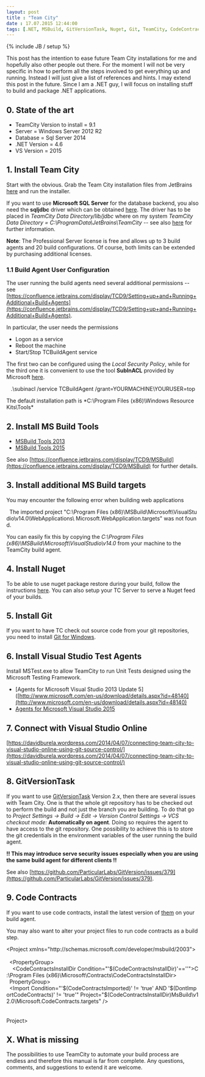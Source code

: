 ```yaml
---
layout: post
title : "Team City"
date : 17.07.2015 12:44:00
tags: [.NET, MSBuild, GitVersionTask, Nuget, Git, TeamCity, CodeContracts]
---
```

{% include JB / setup %}

This post has the intention to ease future Team City installations for me and hopefully also other people out there. For the moment I will not be very specific in how to perform all the steps involved to get everything up and running. Instead I will just give a list of references and hints. I may extend this post in the future. Since I am a .NET guy, I will focus on installing stuff to build and package .NET applications.

## 0. State of the art

*   TeamCity Version to install = 9.1
*   Server = Windows Server 2012 R2
*   Database = Sql Server 2014
*   .NET Version = 4.6
*   VS Version = 2015

## 1. Install Team City

Start with the obvious. Grab the Team City installation files from JetBrains [here](https://www.jetbrains.com/teamcity/download/) and run the installer.

If you want to use **Microsoft SQL Server** for the database backend, you also need the **sqljdbc** driver which can be obtained [here](http://www.microsoft.com/download/en/details.aspx?displaylang=en&id=11774). The driver has to be placed in *TeamCity Data Directory/lib/jdbc* where on my system *TeamCity Data Directory = C:\ProgramData\JetBrains\TeamCity* -- see also [here](https://confluence.jetbrains.com/display/TCD9/Setting+up+an+External+Database#SettingupanExternalDatabase-MicrosoftSQLServer) for further information.

**Note**: The Professional Server license is free and allows up to 3 build agents and 20 build configurations. Of course, both limits can be extended by purchasing additional licenses.

### 1.1 Build Agent User Configuration

The user running the build agents need several additional permissions -- see [https://confluence.jetbrains.com/display/TCD9/Setting+up+and+Running+Additional+Build+Agents](https://confluence.jetbrains.com/display/TCD9/Setting+up+and+Running+Additional+Build+Agents).

In particular, the user needs the permissions

*   Logon as a service
*   Reboot the machine
*   Start/Stop TCBuildAgent service

The first two can be configured using the *Local Security Policy*, while for the third one it is convenient to use the tool **SubInACL** provided by Microsoft [here](http://www.microsoft.com/downloads/details.aspx?FamilyID=e8ba3e56-d8fe-4a91-93cf-ed6985e3927b&displaylang=en).

<div class="line"><span class="text plain"><span>   </span><span class="meta paragraph text"><span>.\subinacl /service TCBuildAgent /grant=YOURMACHINE\YOURUSER=top</span></span></span></div>

The default installation path is *C:\Program Files (x86)\Windows Resource Kits\Tools\*

## 2. Install MS Build Tools

*   [MSBuild Tools 2013](http://www.microsoft.com/en-us/download/details.aspx?id=40760)
*   [MSBuild Tools 2015](http://www.microsoft.com/en-us/download/details.aspx?id=48159)

See also [https://confluence.jetbrains.com/display/TCD9/MSBuild](https://confluence.jetbrains.com/display/TCD9/MSBuild) for further details.

## 3. Install additional MS Build targets

You may encounter the following error when building web applications

<div class="line"><span class="text plain"><span>  </span><span class="meta paragraph text"><span>The imported project "C:\Program Files (x86)\MSBuild\Microsoft\VisualStudio\v14.0\WebApplications\ Microsoft.WebApplication.targets" was not found.</span></span></span></div>

You can easily fix this by copying the *C:\Program Files (x86)\MSBuild\Microsoft\VisualStudio\v14.0* from your machine to the TeamCity build agent.

## 4. Install Nuget

To be able to use nuget package restore during your build, follow the instructions [here](https://confluence.jetbrains.com/display/TCD9/NuGet). You can also setup your TC Server to serve a Nuget feed of your builds.

## 5. Install Git

If you want to have TC check out source code from your git repositories, you need to install [Git for Windows](http://msysgit.github.io/).

## 6. Install Visual Studio Test Agents

Install MSTest.exe to allow TeamCity to run Unit Tests designed using the Microsoft Testing Framework.

*   [Agents for Microsoft Visual Studio 2013 Update 5]([http://www.microsoft.com/en-us/download/details.aspx?id=48140](http://www.microsoft.com/en-us/download/details.aspx?id=48140)
*   [Agents for Microsoft Visual Studio 2015](https://www.microsoft.com/en-us/download/details.aspx?id=48152)

## 7. Connect with Visual Studio Online

[https://davidburela.wordpress.com/2014/04/07/connecting-team-city-to-visual-studio-online-using-git-source-control/](https://davidburela.wordpress.com/2014/04/07/connecting-team-city-to-visual-studio-online-using-git-source-control/)

## 8. GitVersionTask

If you want to use [GitVersionTask](https://github.com/GitTools/GitVersion) Version 2.x, then there are several issues with Team City. One is that the whole git repository has to be checked out to perform the build and not just the branch you are building. To do that go to *Project Settings -> Build -> Edit -> Version Control Settings -> VCS checkout mode:* **Automatically on agent**. Doing so requires the agent to have access to the git repository. One possibility to achieve this is to store the git credentials in the environment variables of the user running the build agent.

**!! This may introduce serve security issues especially when you are using the same build agent for different clients !!**

See also [https://github.com/ParticularLabs/GitVersion/issues/379](https://github.com/ParticularLabs/GitVersion/issues/379).

## 9. Code Contracts

If you want to use code contracts, install the latest version of [them](https://visualstudiogallery.msdn.microsoft.com/1ec7db13-3363-46c9-851f-1ce455f66970) on your build agent.

You may also want to alter your project files to run code contracts as a build step.

<div class="line"><span class="text xml"><span class="meta tag xml"><span class="punctuation definition tag xml"><span><</span></span><span class="entity name tag localname xml"><span>Project</span></span><span> </span><span class="entity other attribute-name localname xml"><span>xmlns</span></span><span>=</span><span class="string quoted double xml"><span class="punctuation definition string begin xml"><span>"</span></span><span class="markup underline link http hyperlink"><span>http://schemas.microsoft.com/developer/msbuild/2003</span></span><span class="punctuation definition string end xml"><span>"</span></span></span><span class="punctuation definition tag xml"><span>></span></span></span></span></div><div class="line"><span class="text xml"><span>  </span><span class="comment block xml"><span class="punctuation definition comment xml"><span><!--</span></span><span> Begin CodeTools: CodeContracts: After </span><span class="punctuation definition comment xml"><span>--></span></span></span></span></div><div class="line"><span class="text xml"><span>  </span><span class="meta tag xml"><span class="punctuation definition tag xml"><span><</span></span><span class="entity name tag localname xml"><span>PropertyGroup</span></span><span class="punctuation definition tag xml"><span>></span></span></span></span></div><div class="line"><span class="text xml"><span>    </span><span class="meta tag xml"><span class="punctuation definition tag xml"><span><</span></span><span class="entity name tag localname xml"><span>CodeContractsInstallDir</span></span><span> </span><span class="entity other attribute-name localname xml"><span>Condition</span></span><span>=</span><span class="string quoted double xml"><span class="punctuation definition string begin xml"><span>"</span></span><span>'$(CodeContractsInstallDir)'==''</span><span class="punctuation definition string end xml"><span>"</span></span></span><span class="punctuation definition tag xml"><span>></span></span></span><span>C:\Program Files (x86)\Microsoft\Contracts\</span><span class="meta tag xml"><span class="punctuation definition tag xml"><span></</span></span><span class="entity name tag localname xml"><span>CodeContractsInstallDir</span></span><span class="punctuation definition tag xml"><span>></span></span></span></span></div><div class="line"><span class="text xml"><span>  </span><span class="meta tag xml"><span class="punctuation definition tag xml"><span></</span></span><span class="entity name tag localname xml"><span>PropertyGroup</span></span><span class="punctuation definition tag xml"><span>></span></span></span></span></div><div class="line"><span class="text xml"><span>  </span><span class="meta tag xml"><span class="punctuation definition tag xml"><span><</span></span><span class="entity name tag localname xml"><span>Import</span></span><span> </span><span class="entity other attribute-name localname xml"><span>Condition</span></span><span>=</span><span class="string quoted double xml"><span class="punctuation definition string begin xml"><span>"</span></span><span>'$(CodeContractsImported)' != 'true' AND '$(DontImportCodeContracts)' != 'true'</span><span class="punctuation definition string end xml"><span>"</span></span></span><span> </span><span class="entity other attribute-name localname xml"><span>Project</span></span><span>=</span><span class="string quoted double xml"><span class="punctuation definition string begin xml"><span>"</span></span><span>$(CodeContractsInstallDir)MsBuild\v12.0\Microsoft.CodeContracts.targets</span><span class="punctuation definition string end xml"><span>"</span></span></span><span> </span><span class="punctuation definition tag xml"><span>/></span></span></span></span></div><div class="line"><span class="text xml"><span> </span></span></div><div class="line"><span class="text xml"><span>  </span><span class="comment block xml"><span class="punctuation definition comment xml"><span><!--</span></span><span> End CodeTools: CodeContracts: After </span><span class="punctuation definition comment xml"><span>--></span></span></span></span></div><div class="line"><span class="text xml"><span class="meta tag xml"><span class="punctuation definition tag xml"><span></</span></span><span class="entity name tag localname xml"><span>Project</span></span><span class="punctuation definition tag xml"><span>></span></span></span></span></div>

## X. What is missing

The possibilities to use TeamCity to automate your build process are endless and therefore this manual is far from complete. Any questions, comments, and suggestions to extend it are welcome.
